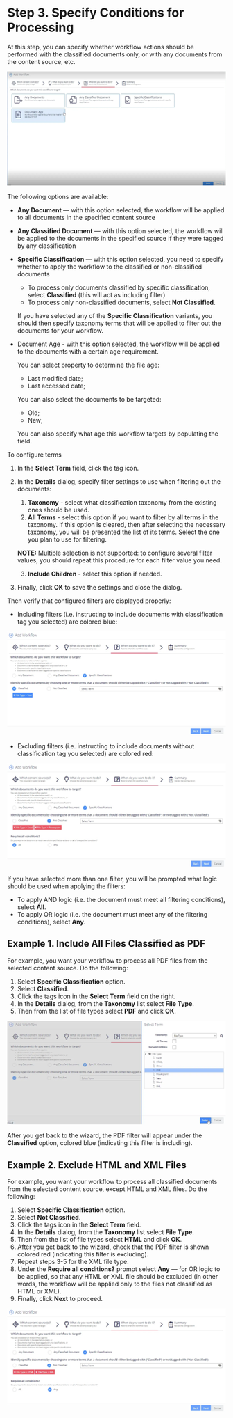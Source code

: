 # Step 3. Specify Conditions for Processing

At this step, you can specify whether workflow actions should be performed with the classified
documents only, or with any documents from the content source, etc.

![workflow_step3_condition](../../../../../../static/img/product_docs/dataclassification/ndc/admin/workflows/workflow_step3_condition.webp)

The following options are available:

- **Any Document** — with this option selected, the workflow will be applied to all documents in the
  specified content source
- **Any Classified Document** — with this option selected, the workflow will be applied to the
  documents in the specified source if they were tagged by any classification
- **Specific Classification** — with this option selected, you need to specify whether to apply the
  workflow to the classified or non-classified documents

    - To process only documents classified by specific classification, select **Classified** (this
      will act as including filter)
    - To process only non-classified documents, select **Not Classified**.

    If you have selected any of the **Specific Classification** variants, you should then specify
    taxonomy terms that will be applied to filter out the documents for your workflow.

- Document Age - with this option selected, the workflow will be applied to the documents with a
  certain age requirement.

    You can select property to determine the file age:

    - Last modified date;
    - Last accessed date;

    You can also select the documents to be targeted:

    - Old;
    - New;

    You can also specify what age this workflow targets by populating the field.

To configure terms

1. In the **Select Term** field, click the tag icon.
2. In the **Details** dialog, specify filter settings to use when filtering out the documents:

    1. **Taxonomy** - select what classification taxonomy from the existing ones should be used.
    2. **All Terms** - select this option if you want to filter by all terms in the taxonomy. If
       this option is cleared, then after selecting the necessary taxonomy, you will be presented
       the list of its terms. Select the one you plan to use for filtering.

    **NOTE:** Multiple selection is not supported: to configure several filter values, you should
    repeat this procedure for each filter value you need.

    3. **Include Children** - select this option if needed.

3. Finally, click **OK** to save the settings and close the dialog.

Then verify that configured filters are displayed properly:

- Including filters (i.e. instructing to include documents with classification tag you selected) are
  colored blue:

![workflow_step3_filter_blue_thumb_0_0](../../../../../../static/img/product_docs/dataclassification/ndc/admin/workflows/workflow_step3_filter_blue_thumb_0_0.webp)

- Excluding filters (i.e. instructing to include documents without classification tag you selected)
  are colored red:

![workflow_step3_filter_red_thumb_0_0](../../../../../../static/img/product_docs/dataclassification/ndc/admin/workflows/workflow_step3_filter_red_thumb_0_0.webp)

If you have selected more than one filter, you will be prompted what logic should be used when
applying the filters:

- To apply AND logic (i.e. the document must meet all filtering conditions), select **All**.
- To apply OR logic (i.e. the document must meet any of the filtering conditions), select **Any**.

## Example 1. Include All Files Classified as PDF

For example, you want your workflow to process all PDF files from the selected content source. Do
the following:

1. Select **Specific Classification** option.
2. Select **Classified**.
3. Click the tags icon in the **Select Term** field on the right.
4. In the **Details** dialog, from the **Taxonomy** list select **File Type**.
5. Then from the list of file types select **PDF** and click **OK**.

![workflow_step3_example_thumb_0_0](../../../../../../static/img/product_docs/dataclassification/ndc/admin/workflows/workflow_step3_example_thumb_0_0.webp)

After you get back to the wizard, the PDF filter will appear under the **Classified** option,
colored blue (indicating this filter is including).

## Example 2. Exclude HTML and XML Files

For example, you want your workflow to process all classified documents from the selected content
source, except HTML and XML files. Do the following:

1. Select **Specific Classification** option.
2. Select **Not Classified**.
3. Click the tags icon in the **Select Term** field.
4. In the **Details** dialog, from the **Taxonomy** list select **File Type**.
5. Then from the list of file types select **HTML** and click **OK**.
6. After you get back to the wizard, check that the PDF filter is shown colored red (indicating this
   filter is excluding).
7. Repeat steps 3-5 for the XML file type.
8. Under the **Require all conditions?** prompt select **Any** — for OR logic to be applied, so that
   any HTML or XML file should be excluded (in other words, the workflow will be applied only to the
   files not classified as HTML or XML).
9. Finally, click **Next** to proceed.

![workflow_step3_example2_thumb_0_0](../../../../../../static/img/product_docs/dataclassification/ndc/admin/workflows/workflow_step3_example2_thumb_0_0.webp)
